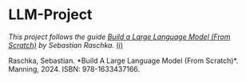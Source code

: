 # LLM-Project
*This project follows the guide [Build a Large Language Model (From Scratch)](https://github.com/rasbt/LLMs-from-scratch) by Sebastian Raschka.* <a href="#cite">(i)</a>

<p id="cite">Raschka, Sebastian. *Build A Large Language Model (From Scratch)*. Manning, 2024. ISBN: 978-1633437166.</p>
